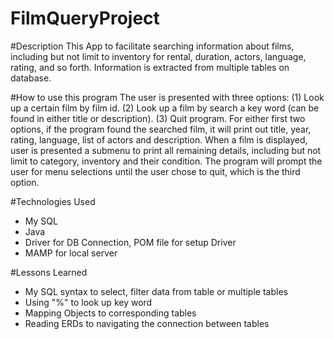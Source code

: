 # FilmQueryProject
#Description
This App to facilitate searching information about films, including but not limit to inventory for rental, duration, actors, language, rating, and so forth. Information is extracted from multiple tables on database.

#How to use this program
The user is presented with three options:
(1) Look up a certain film by film id.
(2) Look up  a film by search a key word (can be found in either title or description).
(3) Quit program.
For either first two options, if the program found the searched film, it will print out title, year, rating, language, list of actors and description.
When a film is displayed, user is presented a submenu to print all remaining details, including but not limit to category, inventory and their condition.
The program will prompt the user for menu selections until the user chose to quit, which is the third option.


#Technologies Used
- My SQL
- Java
- Driver for DB Connection, POM file for setup Driver
- MAMP for local server

#Lessons Learned
- My SQL syntax to select, filter data from table or multiple tables
- Using "%" to look up key word
- Mapping Objects to corresponding tables
- Reading ERDs to navigating the connection between tables
